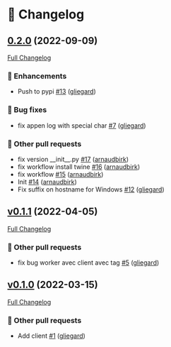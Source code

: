 # 📑 Changelog

## [0.2.0](https://github.com/ign-gpao/client/tree/0.2.0) (2022-09-09)

[Full Changelog](https://github.com/ign-gpao/client/compare/v0.1.1...0.2.0)

### 🚀 Enhancements

- Push to pypi [\#13](https://github.com/ign-gpao/client/pull/13) ([gliegard](https://github.com/gliegard))

### 🐛 Bug fixes

- fix appen log with special char [\#7](https://github.com/ign-gpao/client/pull/7) ([gliegard](https://github.com/gliegard))

### 📁 Other pull requests

- fix version \_\_init\_\_.py [\#17](https://github.com/ign-gpao/client/pull/17) ([arnaudbirk](https://github.com/arnaudbirk))
- fix workflow install twine [\#16](https://github.com/ign-gpao/client/pull/16) ([arnaudbirk](https://github.com/arnaudbirk))
- fix workflow [\#15](https://github.com/ign-gpao/client/pull/15) ([arnaudbirk](https://github.com/arnaudbirk))
- Init [\#14](https://github.com/ign-gpao/client/pull/14) ([arnaudbirk](https://github.com/arnaudbirk))
- Fix suffix on hostname for Windows [\#12](https://github.com/ign-gpao/client/pull/12) ([gliegard](https://github.com/gliegard))

## [v0.1.1](https://github.com/ign-gpao/client/tree/v0.1.1) (2022-04-05)

[Full Changelog](https://github.com/ign-gpao/client/compare/v0.1.0...v0.1.1)

### 📁 Other pull requests

- fix bug worker avec client avec tag [\#5](https://github.com/ign-gpao/client/pull/5) ([gliegard](https://github.com/gliegard))

## [v0.1.0](https://github.com/ign-gpao/client/tree/v0.1.0) (2022-03-15)

[Full Changelog](https://github.com/ign-gpao/client/compare/73ff629178fcac80a00a1e8524f222eaae9149fd...v0.1.0)

### 📁 Other pull requests

- Add client [\#1](https://github.com/ign-gpao/client/pull/1) ([gliegard](https://github.com/gliegard))



